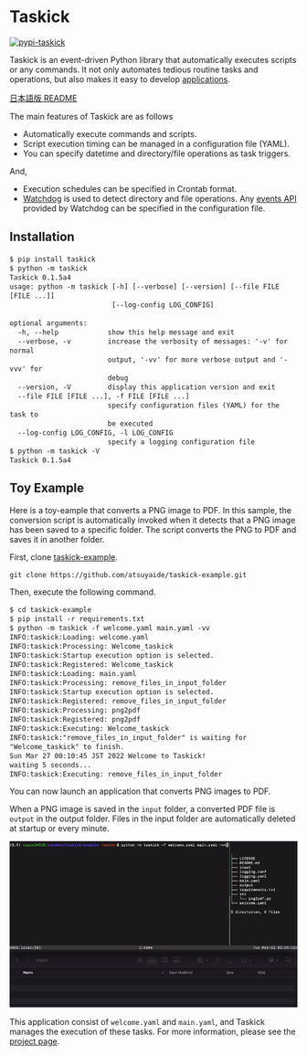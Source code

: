 # Taskick

[![pypi-taskick](https://img.shields.io/pypi/v/taskick)](https://pypi.org/project/taskick/)

Taskick is an event-driven Python library that automatically executes scripts or any commands.
It not only automates tedious routine tasks and operations, but also makes it easy to develop [applications](https://github.com/atsuyaide/taskick#toy-example).

[日本語版 README](https://github.com/atsuyaide/taskick/blob/main/README-ja.md)

The main features of Taskick are as follows

- Automatically execute commands and scripts.
- Script execution timing can be managed in a configuration file (YAML).
- You can specify datetime and directory/file operations as task triggers.

And,

- Execution schedules can be specified in Crontab format.
- [Watchdog](https://github.com/gorakhargosh/watchdog) is used to detect directory and file operations.  Any [events API](https://python-watchdog.readthedocs.io/en/stable/api.html#module-watchdog.events) provided by Watchdog can be specified in the configuration file.

## Installation

```shell
$ pip install taskick
$ python -m taskick
Taskick 0.1.5a4
usage: python -m taskick [-h] [--verbose] [--version] [--file FILE [FILE ...]]
                         [--log-config LOG_CONFIG]

optional arguments:
  -h, --help            show this help message and exit
  --verbose, -v         increase the verbosity of messages: '-v' for normal
                        output, '-vv' for more verbose output and '-vvv' for
                        debug
  --version, -V         display this application version and exit
  --file FILE [FILE ...], -f FILE [FILE ...]
                        specify configuration files (YAML) for the task to
                        be executed
  --log-config LOG_CONFIG, -l LOG_CONFIG
                        specify a logging configuration file
$ python -m taskick -V
Taskick 0.1.5a4
```

## Toy Example

Here is a toy-eample that converts a PNG image to PDF.
In this sample, the conversion script is automatically invoked when it detects that a PNG image has been saved to a specific folder.
The script converts the PNG to PDF and saves it in another folder.

First, clone [taskick-example](https://github.com/atsuyaide/taskick-example).

```shell
git clone https://github.com/atsuyaide/taskick-example.git
```

Then, execute the following command.

```shell
$ cd taskick-example
$ pip install -r requirements.txt
$ python -m taskick -f welcome.yaml main.yaml -vv
INFO:taskick:Loading: welcome.yaml
INFO:taskick:Processing: Welcome_taskick
INFO:taskick:Startup execution option is selected.
INFO:taskick:Registered: Welcome_taskick
INFO:taskick:Loading: main.yaml
INFO:taskick:Processing: remove_files_in_input_folder
INFO:taskick:Startup execution option is selected.
INFO:taskick:Registered: remove_files_in_input_folder
INFO:taskick:Processing: png2pdf
INFO:taskick:Registered: png2pdf
INFO:taskick:Executing: Welcome_taskick
INFO:taskick:"remove_files_in_input_folder" is waiting for "Welcome_taskick" to finish.
Sun Mar 27 00:10:45 JST 2022 Welcome to Taskick!
waiting 5 seconds...
INFO:taskick:Executing: remove_files_in_input_folder
```

You can now launch an application that converts PNG images to PDF.

When a PNG image is saved in the `input` folder, a converted PDF file is `output` in the output folder.
Files in the input folder are automatically deleted at startup or every minute.


![png2gif](https://github.com/atsuyaide/taskick/raw/main/png_to_pdf.gif)

This application consist of `welcome.yaml` and `main.yaml`, and Taskick manages the execution of these tasks.
For more information, please see the [project page](https://github.com/atsuyaide/taskick-example).
